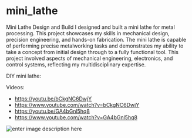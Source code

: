 # mini_lathe

Mini Lathe Design and Build
I designed and built a mini lathe for metal processing. This project showcases my skills in mechanical design, precision engineering, and hands-on fabrication. The mini lathe is capable of performing precise metalworking tasks and demonstrates my ability to take a concept from initial design through to a fully functional tool. This project involved aspects of mechanical engineering, electronics, and control systems, reflecting my multidisciplinary expertise.

DIY mini lathe:

Videos:
- https://youtu.be/bCkgNC6DwjY
- https://www.youtube.com/watch?v=bCkgNC6DwjY
- https://youtu.be/GA4bGnl5hq8
- https://www.youtube.com/watch?v=GA4bGnl5hq8
  

![enter image description here](https://github.com/pratanczuk/mini_lathe/blob/main/photo/lathe_10.jpg?raw=true)
